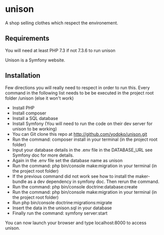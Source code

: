 # unison
A shop selling clothes which respect the environement.

## Requirements
You will need at least PHP 7.3 if not 7.3.6 to run unison

Unison is a Symfony website.

## Installation
Few directions you will really need to respect in order to run this.
Every command in the following list needs to be be executed in the project root folder /unison (else it won't work) 
 - Install PHP 
 - Install composer
 - Install a SQL database
 - Install Symfony (You will need to run the code on their dev server for unison to be working)
 - You can Git clone this repo at http://github.com/yodoko/unison.git
 - Run the command: composer install in your terminal (in the project root folder)
 - Input your database details in the .env file in the DATABASE_URL see Symfony doc for more details.
 - Again in the .env file set the database name as unison 
 - Run the command: php bin/console make:migration in your terminal (in the project root folder)
 - If the previous command did not work see how to install the maker-bundle as a dev dependency in symfony doc. Then rerun the command.
 - Run the command: php bin/console doctrine:database:create 
 - Run the command: php bin/console make:migration in your terminal (in the project root folder)
 - Run php bin/console doctrine:migrations:migrate 
 - Insert the data in the unison.sql in your database
 - Finally run the command: symfony server:start

You can now launch your browser and type localhost:8000 to access unison.